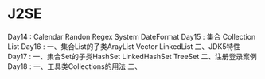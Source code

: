 # J2SE
Day14 : Calendar Randon Regex System DateFormat
Day15 : 集合 Collection List
Day16 : 一、集合List的子类ArayList Vector LinkedList    二、JDK5特性
Day17 : 一、集合Set的子类HashSet LinkedHashSet TreeSet  二、注册登录案例
Day18 : 一、工具类Collections的用法 二、

